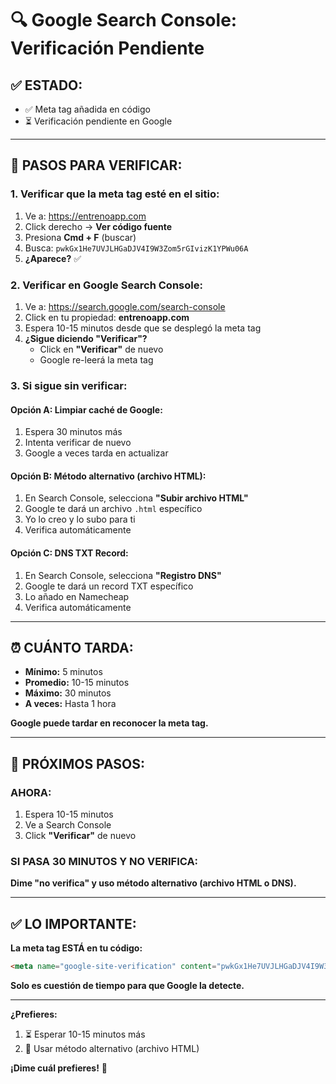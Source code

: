 # 🔍 Google Search Console: Verificación Pendiente

## ✅ **ESTADO:**
- ✅ Meta tag añadida en código
- ⏳ Verificación pendiente en Google

---

## 🔧 **PASOS PARA VERIFICAR:**

### **1. Verificar que la meta tag esté en el sitio:**

1. Ve a: https://entrenoapp.com
2. Click derecho → **Ver código fuente**
3. Presiona **Cmd + F** (buscar)
4. Busca: `pwkGx1He7UVJLHGaDJV4I9W3Zom5rGIvizK1YPWu06A`
5. **¿Aparece?** ✅

### **2. Verificar en Google Search Console:**

1. Ve a: https://search.google.com/search-console
2. Click en tu propiedad: **entrenoapp.com**
3. Espera 10-15 minutos desde que se desplegó la meta tag
4. **¿Sigue diciendo "Verificar"?**
   - Click en **"Verificar"** de nuevo
   - Google re-leerá la meta tag

### **3. Si sigue sin verificar:**

#### **Opción A: Limpiar caché de Google:**
1. Espera 30 minutos más
2. Intenta verificar de nuevo
3. Google a veces tarda en actualizar

#### **Opción B: Método alternativo (archivo HTML):**
1. En Search Console, selecciona **"Subir archivo HTML"**
2. Google te dará un archivo `.html` específico
3. Yo lo creo y lo subo para ti
4. Verifica automáticamente

#### **Opción C: DNS TXT Record:**
1. En Search Console, selecciona **"Registro DNS"**
2. Google te dará un record TXT específico
3. Lo añado en Namecheap
4. Verifica automáticamente

---

## ⏰ **CUÁNTO TARDA:**

- **Mínimo:** 5 minutos
- **Promedio:** 10-15 minutos
- **Máximo:** 30 minutos
- **A veces:** Hasta 1 hora

**Google puede tardar en reconocer la meta tag.**

---

## 🎯 **PRÓXIMOS PASOS:**

### **AHORA:**
1. Espera 10-15 minutos
2. Ve a Search Console
3. Click **"Verificar"** de nuevo

### **SI PASA 30 MINUTOS Y NO VERIFICA:**
**Dime "no verifica" y uso método alternativo (archivo HTML o DNS).**

---

## ✅ **LO IMPORTANTE:**

**La meta tag ESTÁ en tu código:**
```html
<meta name="google-site-verification" content="pwkGx1He7UVJLHGaDJV4I9W3Zom5rGIvizK1YPWu06A">
```

**Solo es cuestión de tiempo para que Google la detecte.**

---

**¿Prefieres:**
1. ⏳ Esperar 10-15 minutos más
2. 🔧 Usar método alternativo (archivo HTML)

**¡Dime cuál prefieres!** 🚀

